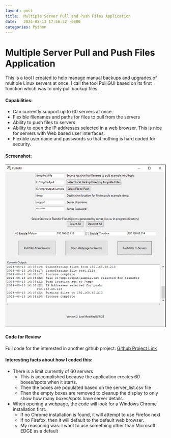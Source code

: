 ```yaml
---
layout: post
title:  Multiple Server Pull and Push Files Application
date:   2024-08-13 17:56:32 -0500
categories: Python
---
```

# Multiple Server Pull and Push Files Application



This is a tool I created to help manage manual backups and upgrades of multiple Linux servers at once. I call the tool PulliGUI based on its first function which was to only pull backup files. 



#### Capabilities:

- Can currently support up to 60 servers at once
- Flexible filenames and paths for files to pull from the servers
- Ability to push files to servers
- Ability to open the IP addresses selected in a web browser.  This is nice for servers with Web based user interfaces.  
- Flexible user name and passwords so that nothing is hard coded for security. 



#### Screenshot:

![](/assets/PulliGUI.PNG)

#### Code for Review

Full code for the interested in another github project: [Github Project Link](https://github.com/jesselcravens/pulliGUI/blob/main/app.py)



#### Interesting facts about how I coded this: 

- There is a limit currently of 60 servers
  - This is accomplished because the application creates 60 boxes/spots when it starts. 
  - Then the boxes are populated based on the server_list.csv file
  - Then the empty boxes are removed to cleanup the display to only show how many boxes/spots have server details. 
- When opening a webpage, the code will look for a Windows Chrome installation first.
  - If no Chrome installation is found, it will attempt to use Firefox next
  - If no Firefox, then it will default to the default web browser. 
  - My reasoning was: I want to use something other than Microsoft EDGE as a default

